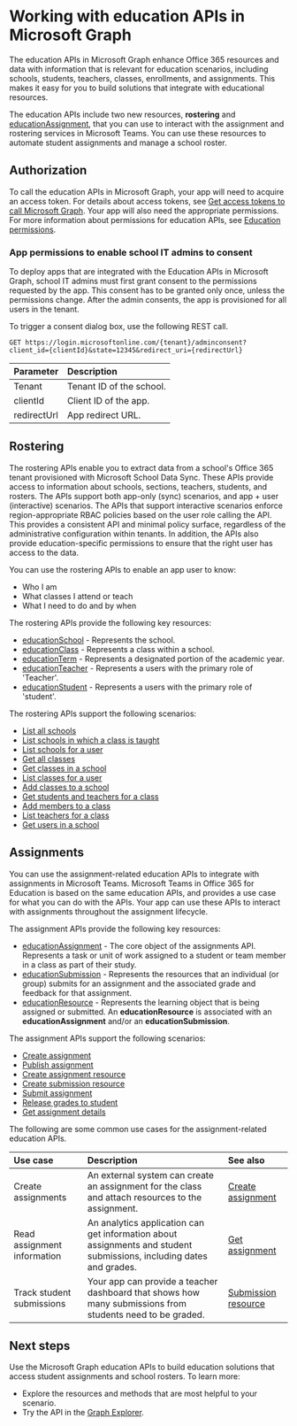 # Working with education APIs in Microsoft Graph

<!-- This content is not specific to the Education APIs. This overview topic should tell the story about the EDU APIs in Microsoft Graph specifically, rather than the Microsoft Graph API in general (that's covered in other topics).
The Microsoft Graph API provides access to Office 365 resources through one REST endpoint and one access token. This is done by accessing the Graph through a set of URLs like the following examples:

    https://graph.microsost.com/<version>/users
    https://graph.microsost.com/<version>/groups
    https://graph.microsoft.com/<version>/me/calendars
-->

The education APIs in Microsoft Graph enhance Office 365 resources and data with information that is relevant for education scenarios, including schools, students, teachers, classes, enrollments, and assignments. This makes it easy for you to build solutions that integrate with educational resources.

The education APIs include two new resources, **rostering** and [educationAssignment](Assignments/resources/educationassignment.md), that you can use to interact with the assignment and rostering services in Microsoft Teams. You can use these resources to automate student assignments and manage a school roster.

<!-- What resource should we link to for rostering? Is there a resource for rostering? If not, please update the text so that it does not imply that rostering is a resource. -->

## Authorization

To call the education APIs in Microsoft Graph, your app will need to acquire an access token. For details about access tokens, see [Get access tokens to call Microsoft Graph](https://developer.microsoft.com/en-us/graph/docs/concepts/auth_overview). Your app will also need the appropriate permissions. For more information about permissions for education APIs, see [Education permissions](EDUGraphAPIs/permissions_reference.md#education-permissions). 

### App permissions to enable school IT admins to consent 

To deploy apps that are integrated with the Education APIs in Microsoft Graph, school IT admins must first grant consent to the permissions requested by the app. This consent has to be granted only once, unless the permissions change. After the admin consents, the app is provisioned for all users in the tenant.

To trigger a consent dialog box, use the following REST call.

```
GET https://login.microsoftonline.com/{tenant}/adminconsent?
client_id={clientId}&state=12345&redirect_uri={redirectUrl}
```

|Parameter|Description|
|:--------|:----------|
|Tenant|Tenant ID of the school.|
|clientId|Client ID of the app.|
|redirectUrl|App redirect URL.|


## Rostering

The rostering APIs enable you to extract data from a school's Office 365 tenant provisioned with Microsoft School Data Sync. These APIs provide access to information about schools, sections, teachers, students, and rosters. The APIs support both app-only (sync) scenarios, and app + user (interactive) scenarios. The APIs that support interactive scenarios enforce region-appropriate RBAC policies based on the user role calling the API. This provides a consistent API and minimal policy surface, regardless of the administrative configuration within tenants. In addition, the APIs also provide education-specific permissions to ensure that the right user has access to the data.

You can use the rostering APIs to enable an app user to know:

- Who I am
- What classes I attend or teach
- What I need to do and by when

The rostering APIs provide the following key resources:
<!-- 
- [educationSchool](resources/educationschool.md) - Represents the school.
- [educationClass](resources/educationclass.md) - Represents a class within a school.
- [educationTerm](resources/educationterm.md) - Represents a designated portion of the academic year.
- [educationTeacher](resources/educationteacher.md) - Represents a users with the primary role of 'Teacher'.
- [educationStudent](resources/educationstudent.md) - Represents a users with the primary role of 'student'.
-->
- [educationSchool](Rostering/resources/educationschool.md) - Represents the school.
- [educationClass](Rostering/resources/educationclass.md) - Represents a class within a school.
- [educationTerm](Rostering/resources/educationterm.md) - Represents a designated portion of the academic year.
- [educationTeacher](Rostering/resources/educationteacher.md) - Represents a users with the primary role of 'Teacher'.
- [educationStudent](Rostering/resources/educationstudent.md) - Represents a users with the primary role of 'student'.

The rostering APIs support the following scenarios:

<!--
- [List all schools](./api/educationroot_list_schools.md) 
- [List schools in which a class is taught](./api/educationclass_list_schools.md)
- [List schools for a user](./api/educationuser_list_schools.md)
- [Get all classes](./api/educationroot_list_classes.md )
- [Get classes in a school](./api/educationschool_list_classes.md)
- [List classes for a user](./api/educationuser_list_classes.md)
- [Add classes to a school](./api/educationschool_post_classes.md)
- [Get students and teachers for a class](./api/educationclass_list_members.md)
- [Add members to a class](./api/educationclass_post_members.md) 
- [List teachers for a class](./api/educationclass_list_teachers.md)
- [Get users in a school](./api/educationschool_list_users.md)
-->

- [List all schools](Rostering/api/educationroot_list_schools.md) 
- [List schools in which a class is taught](Rostering/api/educationclass_list_schools.md)
- [List schools for a user](Rostering/api/educationuser_list_schools.md)
- [Get all classes](Rostering/api/educationroot_list_classes.md )
- [Get classes in a school](Rostering/api/educationschool_list_classes.md)
- [List classes for a user](Rostering/api/educationuser_list_classes.md)
- [Add classes to a school](Rostering/api/educationschool_post_classes.md)
- [Get students and teachers for a class](Rostering/api/educationclass_list_members.md)
- [Add members to a class](Rostering/api/educationclass_post_members.md) 
- [List teachers for a class](Rostering/api/educationclass_list_teachers.md)
- [Get users in a school](Rostering/api/educationschool_list_users.md)

## Assignments 

You can use the assignment-related education APIs to integrate with assignments in Microsoft Teams. Microsoft Teams in Office 365 for Education is based on the same education APIs, and provides a use case for what you can do with the APIs. Your app can use these APIs to interact with assignments throughout the assignment lifecycle. 

<!-- I'm not sure that this text is clear. See the sentence that I added to the previous paragraph; please update to clarify the meaning.
The Public API is the same API that _Microsoft Teams in Office 365 for Education_ built it's user interface with.  Thus, the best sample of what can be built with the Microsoft **Assignments** API is _Microsoft Teams in Office 365 for Education_.  
-->

The assignment APIs provide the following key resources:

- [educationAssignment](Assignments/resources/educationassignment.md) - The core object of the assignments API. Represents a task or unit of work assigned to a student or team member in a class as part of their study.
- [educationSubmission](Assignments/resources/educationsubmission.md) - Represents the resources that an individual (or group) submits for an assignment and the associated grade and feedback for that assignment.
- [educationResource](Assignments/resources/educationresource.md) - Represents the learning object that is being assigned or submitted. An **educationResource** is associated with an **educationAssignment** and/or an **educationSubmission**.

The assignment APIs support the following scenarios:

- [Create assignment](Assignments/api/educationclass_post_assignments.md)
- [Publish assignment](Assignments/api/educationassignment_publish.md)
- [Create assignment resource](Assignments/api/educationassignment_post_resources.md)
- [Create submission resource](Assignments/api/educationsubmission_post_resources.md)
- [Submit assignment](Assignments/api/educationsubmission_submit.md)   
- [Release grades to student](Assignments/api/educationsubmission_release.md) 
- [Get assignment details](Assignments/api/educationuser_list_assignments.md)

The following are some common use cases for the assignment-related education APIs.

|Use case|Description|See also|
|:-------|:----------|:-------|
|Create assignments|An external system can create an assignment for the class and attach resources to the assignment.|[Create assignment](Assignments/api/educationassignment_post_resources.md)|
|Read assignment information|An analytics application can get information about assignments and student submissions, including dates and grades.|[Get assignment](Assignments/api/educationassignment_get.md)|
|Track student submissions|Your app can provide a teacher dashboard that shows how many submissions from students need to be graded.|[Submission resource](Assignments/resources/educationsubmission.md)|


## Next steps
Use the Microsoft Graph education APIs to build education solutions that access student assignments and school rosters. To learn more:

- Explore the resources and methods that are most helpful to your scenario.
- Try the API in the [Graph Explorer](https://developer.microsoft.com/en-us/graph/graph-explorer).

